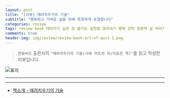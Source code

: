 ```yaml
---  
layout: post  
title: "[리뷰] 때려치우기의 기술"  
subtitle: "행복하고 가벼운 삶을 위해 똑똑하게 손절합니다"  
categories: review  
tags: review book 때려치기 습관 짐 불가능 실천법 끊어내기 행복 강박 원동력 삶 버리기 손절   
comments: true  
header-img: img/review/review-book-art-of-quit-1.png
---  
```

  
> `한빛비즈` 출판사의 `"때려치우기의 기술(사와 마도카 저/이효진 역)"`를 읽고 작성한 리뷰입니다.  

![표지](https://theorydb.github.io/assets/img/review/review-book-art-of-quit-1.png)  

---


> 

---

* [책소개 - 때려치우기의 기술](http://www.yes24.com/Product/Goods/109303493)
